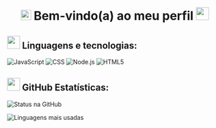 <h1 align="center"> <img src ="https://cdn.discordapp.com/emojis/832373526844407869.gif?v=1" width="24" height="24">
Bem-vindo(a) ao meu perfil
<img src ="https://cdn.discordapp.com/emojis/832373526844407869.gif?v=1" width="30" height="30"> </h1>

<h2><img src= "https://cdn.discordapp.com/emojis/833140181795995650.gif?v=1" width="30" height="30"> Linguagens e tecnologias:</h2>

![JavaScript](https://img.shields.io/badge/-JavaScript-fff?style=for-the-badge&logo=javascript&logoColor=9800ff)
![CSS](https://img.shields.io/badge/-CSS3-fff?style=for-the-badge&logo=css3&logoColor=9800ff)
![Node.js](https://img.shields.io/badge/-Node.js-fff?style=for-the-badge&logo=node.js&logoColor=9800ff)
![HTML5](https://img.shields.io/badge/-HTML5-fff?style=for-the-badge&logo=HTML5&logoColor=9800ff)

<h2> <img src="https://cdn.discordapp.com/emojis/832371660782829580.png?v=1" width="30" heigth="30"> GitHub Estatísticas: </h2>

![Status na GitHub](https://github-readme-stats.vercel.app/api?username=imfilipi&show_icons=true&icon_color=9800ff&theme=light&title_color=9800ff&hide_title=true)

![Linguagens mais usadas](https://github-readme-stats.vercel.app/api/top-langs/?username=imfilipi&show_icons=true&icon_color=9800ff&theme=light&title_color=9800ff&hide_title=true)
